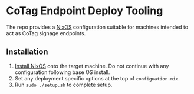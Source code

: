 # CoTag Endpoint Deploy Tooling

The repo provides a [NixOS](https://nixos.org/) configuration suitable for machines intended to act as CoTag signage endpoints.

## Installation

1. [Install NixOS](https://nixos.org/nixos/manual/index.html#ch-installation) onto the target machine. Do not continue with any configuration following base OS install.
2. Set any deployment specific options at the top of `configuation.nix`.
3. Run `sudo ./setup.sh` to complete setup.

